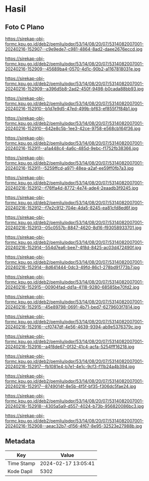 # Hasil

## Foto C Plano

https://sirekap-obj-formc.kpu.go.id/deb2/pemilu/pdpr/53/14/08/20/07/5314082007001-20240216-152907--c9e9ede7-c981-4864-8ad2-daee2676eccd.jpg

https://sirekap-obj-formc.kpu.go.id/deb2/pemilu/pdpr/53/14/08/20/07/5314082007001-20240216-152909--45689ba4-0570-4d1c-90b2-a1167818031e.jpg

https://sirekap-obj-formc.kpu.go.id/deb2/pemilu/pdpr/53/14/08/20/07/5314082007001-20240216-152909--a396d5b8-2ad2-450f-9498-b0cada88bb93.jpg

https://sirekap-obj-formc.kpu.go.id/deb2/pemilu/pdpr/53/14/08/20/07/5314082007001-20240216-152910--b1d7e9d5-47ed-499b-bf63-ef855f7f84b1.jpg

https://sirekap-obj-formc.kpu.go.id/deb2/pemilu/pdpr/53/14/08/20/07/5314082007001-20240216-152910--642e8c5b-1ee3-42ce-9758-e568cb164f36.jpg

https://sirekap-obj-formc.kpu.go.id/deb2/pemilu/pdpr/53/14/08/20/07/5314082007001-20240216-152911--a1a448c4-4a6c-485d-9ebc-f1752fb38366.jpg

https://sirekap-obj-formc.kpu.go.id/deb2/pemilu/pdpr/53/14/08/20/07/5314082007001-20240216-152911--5259ffcd-a971-48ea-a2af-ee59ff0fb7a3.jpg

https://sirekap-obj-formc.kpu.go.id/deb2/pemilu/pdpr/53/14/08/20/07/5314082007001-20240216-152912--f76ffa4d-8772-4e74-ade4-2eaadb3f9245.jpg

https://sirekap-obj-formc.kpu.go.id/deb2/pemilu/pdpr/53/14/08/20/07/5314082007001-20240216-152912--f7e2c912-704e-4da5-8245-ea81cfd8ed6f.jpg

https://sirekap-obj-formc.kpu.go.id/deb2/pemilu/pdpr/53/14/08/20/07/5314082007001-20240216-152913--05c0557b-8847-4620-8d16-f93058933701.jpg

https://sirekap-obj-formc.kpu.go.id/deb2/pemilu/pdpr/53/14/08/20/07/5314082007001-20240216-152914--554d7ea6-bee7-4f8d-8425-ac03d472490f.jpg

https://sirekap-obj-formc.kpu.go.id/deb2/pemilu/pdpr/53/14/08/20/07/5314082007001-20240216-152914--8d641444-0dc3-49fd-86c1-278bd91773b7.jpg

https://sirekap-obj-formc.kpu.go.id/deb2/pemilu/pdpr/53/14/08/20/07/5314082007001-20240216-152915--00904fad-dd1a-4118-9280-68585be70fd2.jpg

https://sirekap-obj-formc.kpu.go.id/deb2/pemilu/pdpr/53/14/08/20/07/5314082007001-20240216-152915--45e89798-0691-4b71-bed7-6279603f7814.jpg

https://sirekap-obj-formc.kpu.go.id/deb2/pemilu/pdpr/53/14/08/20/07/5314082007001-20240216-152916--cf0747df-4e56-4639-9394-ab9e5376379c.jpg

https://sirekap-obj-formc.kpu.go.id/deb2/pemilu/pdpr/53/14/08/20/07/5314082007001-20240216-152916--a4f8de67-0f32-41c4-acfa-5254fff16218.jpg

https://sirekap-obj-formc.kpu.go.id/deb2/pemilu/pdpr/53/14/08/20/07/5314082007001-20240216-152917--fb1081e4-b7e1-4e1c-9cf3-f11b24a4b394.jpg

https://sirekap-obj-formc.kpu.go.id/deb2/pemilu/pdpr/53/14/08/20/07/5314082007001-20240216-152917--8749014f-8e5b-4f5f-bf35-f306dc5fae24.jpg

https://sirekap-obj-formc.kpu.go.id/deb2/pemilu/pdpr/53/14/08/20/07/5314082007001-20240216-152918--4305a5a9-d557-4024-b73b-956820086bc3.jpg

https://sirekap-obj-formc.kpu.go.id/deb2/pemilu/pdpr/53/14/08/20/07/5314082007001-20240216-152908--aeac32b7-d156-4f67-8e95-32523e27988b.jpg


## Metadata

| Key        | Value               |
| ---------- | ------------------- |
| Time Stamp | 2024-02-17 13:05:41 |
| Kode Dapil | 5302                |



